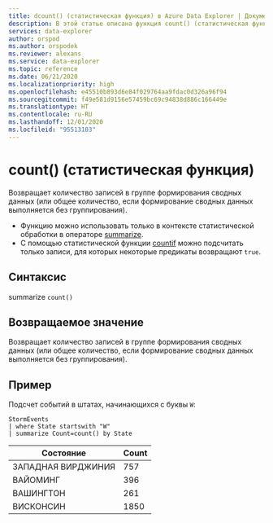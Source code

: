 ```yaml
---
title: dcount() (статистическая функция) в Azure Data Explorer | Документация Майкрософт
description: В этой статье описана функция count() (статистическая функция) в Azure Data Explorer.
services: data-explorer
author: orspod
ms.author: orspodek
ms.reviewer: alexans
ms.service: data-explorer
ms.topic: reference
ms.date: 06/21/2020
ms.localizationpriority: high
ms.openlocfilehash: e45510b893d6e84f029764aa9fdac0d326a96f94
ms.sourcegitcommit: f49e581d9156e57459bc69c94838d886c166449e
ms.translationtype: HT
ms.contentlocale: ru-RU
ms.lasthandoff: 12/01/2020
ms.locfileid: "95513103"
---
```

# <a name="count-aggregation-function"></a>count() (статистическая функция)

Возвращает количество записей в группе формирования сводных данных (или общее количество, если формирование сводных данных выполняется без группирования).

* Функцию можно использовать только в контексте статистической обработки в операторе [summarize](summarizeoperator.md).
* С помощью статистической функции [countif](countif-aggfunction.md) можно подсчитать только записи, для которых некоторые предикаты возвращают `true`.

## <a name="syntax"></a>Синтаксис

summarize `count()`

## <a name="returns"></a>Возвращаемое значение

Возвращает количество записей в группе формирования сводных данных (или общее количество, если формирование сводных данных выполняется без группирования).

## <a name="example"></a>Пример

Подсчет событий в штатах, начинающихся с буквы `W`:

<!-- csl: https://help.kusto.windows.net/Samples -->
```kusto
StormEvents
| where State startswith "W"
| summarize Count=count() by State
```

|Состояние|Count|
|---|---|
|ЗАПАДНАЯ ВИРДЖИНИЯ|757|
|ВАЙОМИНГ|396|
|ВАШИНГТОН|261|
|ВИСКОНСИН|1850|
